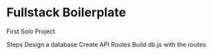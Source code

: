 # Fullstack Boilerplate

First Solo Project

Steps
Design a database
Create API Routes
Build
db.js with the routes


